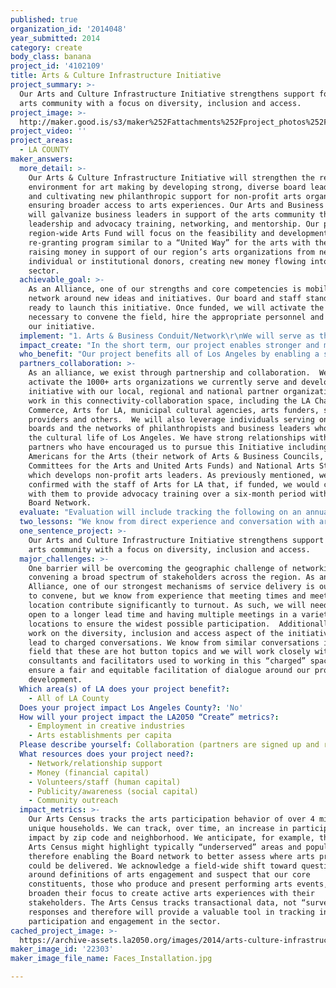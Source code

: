 ```yaml
---
published: true
organization_id: '2014048'
year_submitted: 2014
category: create
body_class: banana
project_id: '4102109'
title: Arts & Culture Infrastructure Initiative
project_summary: >-
  Our Arts and Culture Infrastructure Initiative strengthens support for the
  arts community with a focus on diversity, inclusion and access.
project_image: >-
  http://maker.good.is/s3/maker%252Fattachments%252Fproject_photos%252Fimages%252F22303%252Fdisplay%252FFaces_Installation.jpg=c570x385
project_video: ''
project_areas:
  - LA COUNTY
maker_answers:
  more_detail: >-
    Our Arts & Culture Infrastructure Initiative will strengthen the region’s
    environment for art making by developing strong, diverse board leadership
    and cultivating new philanthropic support for non-profit arts organizations,
    ensuring broader access to arts experiences. Our Arts and Business conduit
    will galvanize business leaders in support of the arts community through
    leadership and advocacy training, networking, and mentorship. Our pilot
    region-wide Arts Fund will focus on the feasibility and development of a
    re-granting program similar to a “United Way” for the arts with the Alliance
    raising money in support of our region’s arts organizations from new
    individual or institutional donors, creating new money flowing into the
    sector.
  achievable_goal: >-
    As an Alliance, one of our strengths and core competencies is mobilizing our
    network around new ideas and initiatives. Our board and staff stand by the
    ready to launch this initiative. Once funded, we will activate the resources
    necessary to convene the field, hire the appropriate personnel and deploy
    our initiative. 
  implement: "1. Arts & Business Conduit/Network\r\nWe will serve as the conduit between the arts and business community. Referencing our studies of cultural board participation, we will approach and build relationships with the top fifty institutions with demonstrated arts board participation. We will interview key leadership and corporate social responsibility officers on their formal and informal board placement, leadership development and community outreach strategies. Our goal is for the talented employees of top industries in the region to be trained about arts board service and to be placed with a cultural organization that matches their interests and expands their understanding of the cultural infrastructure of Greater Los Angeles. Engaging Angelenos with cultural board service by itself is not enough.  We will create ongoing networks between board members at cultural organizations for mutual support (similar to support networks in other fields) through surveys, communications, convenings and networking events.  Arts non-profits often run into challenges that their boards do not have knowledge to combat, and many feel at a loss on how to effectively address this issue.  By creating networks between board members — including mentor-mentee relationships and periodic gatherings of board members/board chairs, etc. — major decision-making challenges can be addressed with the knowledge base and community support of leaders from across the region. Additionally, we will contract Arts for LA to provide their nationally recognized advocacy-training academy for our Board network to amplify the reach of nonprofit arts organizations throughout the region.\r\n\r\n2. Region-wide Arts Fund \r\nWe will develop a plan to create a region-wide Arts Fund through workplace giving, employee-driven corporate sponsorship support, individual donations from high-net-worth individuals and crowd sourced methodologies.  By engaging with the businesses of Greater LA through the Board Placement and Development process, we expect that many LA citizens will be identified who are interested in the cultural landscape of LA, but who are not in a place to engage immediately through Board service.  This component of the program will provide a pathway for those who want to support the LA cultural infrastructure without board service. The funds raised will be distributed through an inclusive re-granting to support parts of LA’s cultural landscape that are often overlooked or underfunded."
  impact_create: "In the short term, our project enables stronger and more connected boards of directors of arts nonprofits in the region. The United Arts Fund approach will identify and distribute new grants dollars into the arts ecosystem, allowing for a deepening of support for current working artists.\r\nIn terms of LA in 2050:\r\n1) Multi-use community arts centers exist in every neighborhood with multi-lingual, around-the-clock programs composed of participatory, professionally produced, or presented productions\r\n2) The LA region enjoys the highest per capita investment in the arts from Government, Individuals AND the Corporate Sector.\r\n3) Business leaders from every sector are clamoring to join Arts and Culture Nonprofit Boards – Arts groups enjoy a waiting list for potential Board members.\r\n4) All artists are making a living wage.\r\n5) Artists of every discipline are in residence at the top 200 businesses in the region and every major municipal agency.\r\n6) Low income residents enjoy free access to and feel welcomed at any arts experience they choose at all arts organization in the region.\r\n\r\nThe Board and Giving networks will become a core group of LA’s ecology and civic engagement that engagement will become a given.  Once you reach a certain level of career progression in any field in Los Angeles, it will be socially presumed that you join your peers in Board service within LA’s cultural nonprofit sector.\r\n\r\nAfter 30+ years of these mutually beneficial relationships taking root, it will be hard to see where ‘for profit’ businesses end and ‘nonprofit’ organizations begin. You will find more for- and non-profit businesses fusing into cooperative ventures beyond sharing board members.  For example, it will become a standard practice for arts experiences to be incorporated into the business activities of a store or restaurant.\r\n\r\nParticipation in our Regional Arts Fund will be so commonplace that it will feel like a tithing at church to all those above the poverty line in the region.\r\n\r\nLos Angeles will be known as the Cultural Capital of America — the ‘Creative Powerhouse’- where a vast economy is driven by creative activities at every level; where business acumen is tightly woven with art to reach higher levels of community impact and artistry.  New generations of cultural innovation will springboard from LA.  The best and brightest minds of Los Angeles will collaborate effortlessly, propel our region forward, and help the LA arts sector grow economically and culturally."
  who_benefit: "Our project benefits all of Los Angeles by enabling a stronger, more robust arts and culture sector, contributing to the quality of life, economic vitality and social connectedness of the region; making LA the best play to CREATE, LEARN, PLAY and CONNECT. Specifically, our project will directly improve the lives of artists, volunteers and arts administrators by fortifying their foundation of support within the communities they serve.\r\n\r\nWe seek to ensure a robust and diverse constituent base with programs and services that meet their needs and allow them to further connect with their audiences. We see a gap between those performing arts organizations who are reaching underserved communities and/or communities of color and our current roster of programming. Our goal is to refocus our efforts to ensure greater access to the arts while enabling a more diverse and inclusive group of organizations benefitting from our services. To accomplish this we will leverage our Arts Census, which contains arts participation information on nearly four million unique households provided by nearly 400 local arts organizations.\r\n\r\nThis work will leverage our NEA and LA County Arts Commission grants focusing on training and networking the boards of our local companies around issues of diversity, inclusion and access while strengthening our tech infrastructure to support increased access to the arts. The technology focus will look at modeling the access initiative of Theater Development Fund as a model to extend our discount ticket program to underserved audiences throughout the region. The Inclusion aspect will look at services to the field provided by Culture Works in Philadelphia as a model for programmatic efficiencies and sustainability. We anticipate that this committee will also provide a blueprint with best practices and recommendations to the community to address issues of Diversity among boards, administration, artists and audiences throughout the region."
  partners_collaboration: >-
    As an alliance, we exist through partnership and collaboration.  We’ll
    activate the 1000+ arts organizations we currently serve and develop this
    initiative with our local, regional and national partner organizations who
    work in this connectivity-collaboration space, including the LA Chamber of
    Commerce, Arts for LA, municipal cultural agencies, arts funders, service
    providers and others.  We will also leverage individuals serving on cultural
    boards and the networks of philanthropists and business leaders who support
    the cultural life of Los Angeles. We have strong relationships with national
    partners who have encouraged us to pursue this Initiative including both
    Americans for the Arts (their network of Arts & Business Councils, Business
    Committees for the Arts and United Arts Funds) and National Arts Strategies,
    which develops non-profit arts leaders. As previously mentioned, we have
    confirmed with the staff of Arts for LA that, if funded, we would contract
    with them to provide advocacy training over a six-month period with our
    Board Network.
  evaluate: "Evaluation will include tracking the following on an annual basis, with the first data being derived from a comparison of the pre- and post- LA2050 activity period.\r\n-\tHow many individuals, arts organizations, corporations and philanthropic entities are engaged with the Initiative?\r\n-\tHave we increased the number of diverse, non-performing arts entities participating in current LA STAGE Alliance programs?\r\n-\tHave we created Program/Operations/Fund Development Plans for all three aspects of the initiative?\r\n-\tHave Advisory Councils and Task Force/Working Groups been established with work plans and timelines?\r\n-\tWhat changes in satisfaction occur for non-profit Executive Directors regarding the participation and support of the Board?\r\n-\tWhat changes in satisfaction occurred for current Board members regarding the participation and support of other Board members?\r\n-\tHow many Board members of nonprofits met new colleagues (on their Board or on other Boards) through the Initiative?\r\n-\tHow much funding for cultural organizations was raised and distributed through the regional Arts fund program? How many individuals or organizations participated?\r\n-\tWhat changes in compensation for artists and arts administrators have occurred since the beginning of the Initiative, both with-in individual organizations and across all participating cultural organizations?\r\n"
  two_lessons: "We know from direct experience and conversation with arts non-profit board members that there exists little to no training for joining arts boards and no formal network for board members to exchange ideas, learn from peers or mentor newcomers. We have researched existing infrastructure and similar programs throughout the country and will bring industry best practices to our initiative.\r\n\r\nWe understand from talking to the philanthropic leaders in our sector that there is no aggregated effort to bring new money into the field. Many initiatives have been born out of funders coming together around a specific project or initiative, but no combined efforts to raise general operating support for the entire field exist today. We understand from the leaders at Americans for the Arts, which oversee the Arts & Business Councils and Business Committees for the Arts around the country that new hybrids of support are forming around the idea of the arts improving not only quality of life in their regions, but also creating economic impact and other measurable outcomes. We will leverage the great work of these national groups to ensure that we build a strong case for support and flatten our learning curve toward success."
  one_sentence_project: >-
    Our Arts and Culture Infrastructure Initiative strengthens support for the
    arts community with a focus on diversity, inclusion and access.
  major_challenges: >-
    One barrier will be overcoming the geographic challenge of networking and
    convening a broad spectrum of stakeholders across the region. As an
    Alliance, one of our strongest mechanisms of service delivery is our ability
    to convene, but we know from experience that meeting times and meeting
    location contribute significantly to turnout. As such, we will need to be
    open to a longer lead time and having multiple meetings in a variety of
    locations to ensure the widest possible participation.  Additionally, our
    work on the diversity, inclusion and access aspect of the initiative might
    lead to charged conversations. We know from similar conversations in the
    field that these are hot button topics and we will work closely with
    consultants and facilitators used to working in this “charged” space to
    ensure a fair and equitable facilitation of dialogue around our program
    development.
  Which area(s) of LA does your project benefit?:
    - All of LA County
  Does your project impact Los Angeles County?: 'No'
  How will your project impact the LA2050 “Create” metrics?:
    - Employment in creative industries
    - Arts establishments per capita
  Please describe yourself: Collaboration (partners are signed up and ready to hit the ground running!)
  What resources does your project need?:
    - Network/relationship support
    - Money (financial capital)
    - Volunteers/staff (human capital)
    - Publicity/awareness (social capital)
    - Community outreach
  impact_metrics: >-
    Our Arts Census tracks the arts participation behavior of over 4 million
    unique households. We can track, over time, an increase in participation and
    impact by zip code and neighborhood. We anticipate, for example, that the
    Arts Census might highlight typically “underserved” areas and populations,
    therefore enabling the Board network to better assess where arts programming
    could be delivered. We acknowledge a field-wide shift toward questions
    around definitions of arts engagement and suspect that our core
    constituents, those who produce and present performing arts events, will
    broaden their focus to create active arts experiences with their
    stakeholders. The Arts Census tracks transactional data, not “survey”
    responses and therefore will provide a valuable tool in tracking increasing
    participation and engagement in the sector.
cached_project_image: >-
  https://archive-assets.la2050.org/images/2014/arts-culture-infrastructure-initiative/maker.good.is/s3/maker%252Fattachments%252Fproject_photos%252Fimages%252F22303%252Fdisplay%252FFaces_Installation.jpg=c570x385.jpg
maker_image_id: '22303'
maker_image_file_name: Faces_Installation.jpg

---
```

